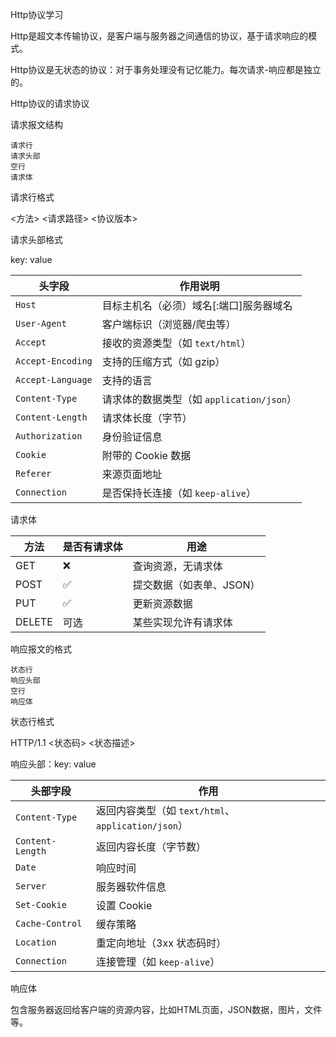Http协议学习

Http是超文本传输协议，是客户端与服务器之间通信的协议，基于请求响应的模式。

Http协议是无状态的协议：对于事务处理没有记忆能力。每次请求-响应都是独立的。

Http协议的请求协议

请求报文结构

```
请求行
请求头部
空行
请求体
```

请求行格式

<方法> <请求路径> <协议版本>

请求头部格式

key: value

| 头字段            | 作用说明                                  |
| ----------------- | ----------------------------------------- |
| `Host`            | 目标主机名（必须）域名[:端口]服务器域名   |
| `User-Agent`      | 客户端标识（浏览器/爬虫等）               |
| `Accept`          | 接收的资源类型（如 `text/html`）          |
| `Accept-Encoding` | 支持的压缩方式（如 gzip）                 |
| `Accept-Language` | 支持的语言                                |
| `Content-Type`    | 请求体的数据类型（如 `application/json`） |
| `Content-Length`  | 请求体长度（字节）                        |
| `Authorization`   | 身份验证信息                              |
| `Cookie`          | 附带的 Cookie 数据                        |
| `Referer`         | 来源页面地址                              |
| `Connection`      | 是否保持长连接（如 `keep-alive`）         |

请求体

| 方法   | 是否有请求体 | 用途                     |
| ------ | ------------ | ------------------------ |
| GET    | ❌            | 查询资源，无请求体       |
| POST   | ✅            | 提交数据（如表单、JSON） |
| PUT    | ✅            | 更新资源数据             |
| DELETE | 可选         | 某些实现允许有请求体     |

响应报文的格式

```
状态行
响应头部
空行
响应体
```

状态行格式

HTTP/1.1 <状态码> <状态描述>

响应头部：key: value

| 头部字段         | 作用                                               |
| ---------------- | -------------------------------------------------- |
| `Content-Type`   | 返回内容类型（如 `text/html`、`application/json`） |
| `Content-Length` | 返回内容长度（字节数）                             |
| `Date`           | 响应时间                                           |
| `Server`         | 服务器软件信息                                     |
| `Set-Cookie`     | 设置 Cookie                                        |
| `Cache-Control`  | 缓存策略                                           |
| `Location`       | 重定向地址（3xx 状态码时）                         |
| `Connection`     | 连接管理（如 `keep-alive`）                        |

响应体

包含服务器返回给客户端的资源内容，比如HTML页面，JSON数据，图片，文件等。